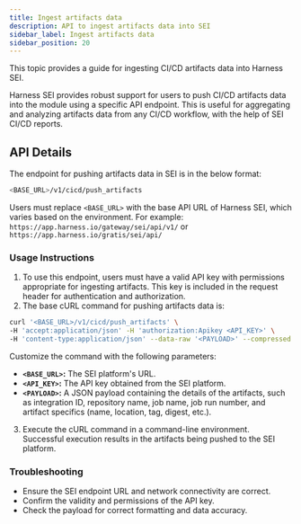 ```yaml
---
title: Ingest artifacts data
description: API to ingest artifacts data into SEI
sidebar_label: Ingest artifacts data
sidebar_position: 20
---
```


This topic provides a guide for ingesting CI/CD artifacts data into Harness SEI.

Harness SEI provides robust support for users to push CI/CD artifacts data into the module using a specific API endpoint. This is useful for aggregating and analyzing artifacts data from any CI/CD workflow, with the help of SEI CI/CD reports.

## API Details

The endpoint for pushing artifacts data in SEI is in the below format:

```bash
<BASE_URL>/v1/cicd/push_artifacts
```

Users must replace `<BASE_URL>` with the base API URL of Harness SEI, which varies based on the environment. For example: `https://app.harness.io/gateway/sei/api/v1/` or `https://app.harness.io/gratis/sei/api/`

### Usage Instructions

1. To use this endpoint, users must have a valid API key with permissions appropriate for ingesting artifacts. This key is included in the request header for authentication and authorization.
2. The base cURL command for pushing artifacts data is:

```bash
curl '<BASE_URL>/v1/cicd/push_artifacts' \
-H 'accept:application/json' -H 'authorization:Apikey <API_KEY>' \
-H 'content-type:application/json' --data-raw '<PAYLOAD>' --compressed --globoff
```

Customize the command with the following parameters:

- **`<BASE_URL>`:** The SEI platform's URL.
- **`<API_KEY>`:** The API key obtained from the SEI platform.
- **`<PAYLOAD>`:** A JSON payload containing the details of the artifacts, such as integration ID, repository name, job name, job run number, and artifact specifics (name, location, tag, digest, etc.).

3. Execute the cURL command in a command-line environment. Successful execution results in the artifacts being pushed to the SEI platform.

### Troubleshooting

- Ensure the SEI endpoint URL and network connectivity are correct.
- Confirm the validity and permissions of the API key.
- Check the payload for correct formatting and data accuracy.
